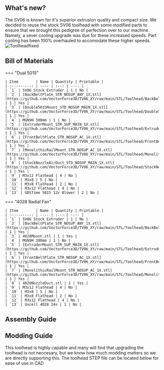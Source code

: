 ## What's new?
The SV06 is known for it's superior extrusion quality and compact size. We decided to reuse the stock SV06 toolhead with some modified parts to ensure that we brought this pedigree of perfection over to our machine. Namely, a sever cooling upgrade was due for these increased speeds. Part cooling has been 100% overhauled to accomodate these higher speeds.
![Toolheadfixed](https://github.com/VectorForce3D/TV06_XY/assets/106216750/8c5dffaa-8c79-4f57-90b3-c0b517738253)
## Bill of Materials
=== "Dual 5015"

    | Item        | Name | Quantity | Printable |
    | :---------: | ---- | :--: | ---- |
    | `1` | SV06 Stock Extruder | 1 | No |
    | `2` | [BackBeltPlate_STR_NOSUP_ANY_1X.stl](https://github.com/VectorForce3D/TV06_XY/raw/main/STL/Toolhead/BackBeltPlate_STR_NOSUP_ANY_1X.stl) | 1 | Yes |
    | `3` | [Double5015Mount_STD_NOSUP_MAIN_1X.stl](https://github.com/VectorForce3D/TV06_XY/raw/main/STL/Toolhead/Double5015Mount_STD_NOSUP_MAIN_1X.stl) | 1 | Yes |
    | `4` | MGN9H 300mm | 1 | No |
    | `5` | [ExtruderMount_STR_SUP_MAIN_1X.stl](https://github.com/VectorForce3D/TV06_XY/raw/main/STL/Toolhead/ExtruderMount_STR_SUP_MAIN_1X.stl) | 1 | Yes |
    | `6` | [FrontBeltPlate_STR_NOSUP_AC_1X.stl](https://github.com/VectorForce3D/TV06_XY/raw/main/STL/Toolhead/FrontBeltPlate_STR_NOSUP_AC_1X.stl) | 1 | Yes |
    | `7` | [MonolithicRailMount_STR_NOSUP_AC_1X.stl](https://github.com/VectorForce3D/TV06_XY/raw/main/STL/Toolhead/MonolithicRailMount_STR_NOSUP_AC_1X.stl) | 1 | Yes |
    | `8` | [StockNozzleAirDuct_STD_NOSUP_MAIN_1X.stl](https://github.com/VectorForce3D/TV06_XY/raw/main/STL/Toolhead/StockNozzleAirDuct_STD_NOSUP_MAIN_1X.stl) | 1 | Yes |
    | `9` | M3x12 Flathead | 4 | No |
    | `10` | M3x8 | 5 | No |
    | `11` | M3x8 Flathead | 2 | No |
    | `12` | M3x12 Flathead | 4 | No |
    | `13` | GDSTime 5015 12v Blower | 2 | No |

=== "4028 Radial Fan"

    | Item        | Name | Quantity | Printable |
    | :---------: | ---- | :--: | ---- |
    | `1` | SV06 Stock Extruder | 1 | No |
    | `2` | [BackBeltPlate_STR_NOSUP_ANY_1X.stl](https://github.com/VectorForce3D/TV06_XY/raw/main/STL/Toolhead/BackBeltPlate_STR_NOSUP_ANY_1X.stl) | 1 | Yes |
    | `3` | 4028Mount.stl | 1 | Yes |
    | `4` | MGN9H 300mm | 1 | No |
    | `5` | [ExtruderMount_STR_SUP_MAIN_1X.stl](https://github.com/VectorForce3D/TV06_XY/raw/main/STL/Toolhead/ExtruderMount_STR_SUP_MAIN_1X.stl) | 1 | Yes |
    | `6` | [FrontBeltPlate_STR_NOSUP_AC_1X.stl](https://github.com/VectorForce3D/TV06_XY/raw/main/STL/Toolhead/FrontBeltPlate_STR_NOSUP_AC_1X.stl) | 1 | Yes |
    | `7` | [MonolithicRailMount_STR_NOSUP_AC_1X.stl](https://github.com/VectorForce3D/TV06_XY/raw/main/STL/Toolhead/MonolithicRailMount_STR_NOSUP_AC_1X.stl) | 1 | Yes |
    | `8` | 4028NozzleDuct.stl | 1 | Yes |
    | `9` | M3x12 Flathead | 4 | No |
    | `10` | M3x8 | 5 | No |
    | `11` | M3x8 Flathead | 2 | No |
    | `12` | M3x12 Flathead | 4 | No |
    | `13` | Uxcell 4028 24v | 1 | No |

## Assembly Guide

## Modding Guide
This toolhead is highly capable and many will find that upgrading the toolhead is not neccesary, but we know how much modding matters so we are directly supporting this. The toolhead STEP file can be located below for ease of use in CAD

